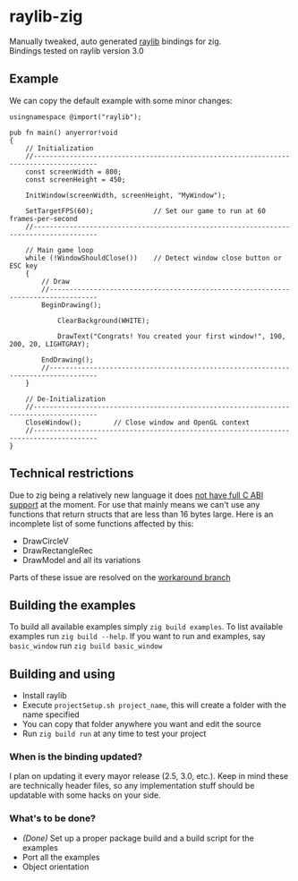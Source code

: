 # raylib-zig
Manually tweaked, auto generated [raylib](https://github.com/raysan5/raylib) bindings for zig.<br>
Bindings tested on raylib version 3.0

## Example
We can copy the default example with some minor changes:
```zig
usingnamespace @import("raylib");

pub fn main() anyerror!void
{
    // Initialization
    //--------------------------------------------------------------------------------------
    const screenWidth = 800;
    const screenHeight = 450;

    InitWindow(screenWidth, screenHeight, "MyWindow");

    SetTargetFPS(60);               // Set our game to run at 60 frames-per-second
    //--------------------------------------------------------------------------------------

    // Main game loop
    while (!WindowShouldClose())    // Detect window close button or ESC key
    {
        // Draw
        //----------------------------------------------------------------------------------
        BeginDrawing();

            ClearBackground(WHITE);

            DrawText("Congrats! You created your first window!", 190, 200, 20, LIGHTGRAY);

        EndDrawing();
        //----------------------------------------------------------------------------------
    }

    // De-Initialization
    //--------------------------------------------------------------------------------------
    CloseWindow();        // Close window and OpenGL context
    //--------------------------------------------------------------------------------------
}
```

## Technical restrictions
Due to zig being a relatively new language it does [not have full C ABI support](https://github.com/ziglang/zig/issues/1481) at the moment. For use that mainly means we can't use any functions that return structs that are less than 16 bytes large.
Here is an incomplete list of some functions affected by this:
+ DrawCircleV
+ DrawRectangleRec
+ DrawModel and all its variations

Parts of these issue are resolved on the [workaround branch](https://github.com/Not-Nik/raylib-zig/tree/workaround)

## Building the examples
To build all available examples simply `zig build examples`. To list available examples run `zig build --help`. If you want to run and examples, say `basic_window` run `zig build basic_window`

## Building and using
 + Install raylib
 + Execute `projectSetup.sh project_name`, this will create a folder with the name specified
 + You can copy that folder anywhere you want and edit the source
 + Run `zig build run` at any time to test your project

### When is the binding updated?
I plan on updating it every mayor release (2.5, 3.0, etc.). Keep in mind these are technically header files, so any implementation stuff should be updatable with some hacks on your side.

### What's to be done?
 + _(Done)_ Set up a proper package build and a build script for the examples
 + Port all the examples
 + Object orientation

